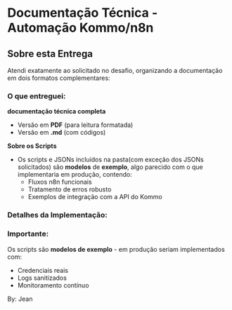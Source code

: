 # Documentação Técnica - Automação Kommo/n8n

## Sobre esta Entrega

Atendi exatamente ao solicitado no desafio, organizando a documentação em dois formatos complementares:

### O que entreguei:

  **documentação técnica completa**  
   - Versão em **PDF** (para leitura formatada)  
   - Versão em **.md** (com códigos)  

**Sobre os Scripts**  
   - Os scripts e JSONs incluídos na pasta(com exceção dos JSONs solicitados) são **modelos** de **exemplo**, algo parecido com o que implementaria em produção, contendo:  
     - Fluxos n8n funcionais  
     - Tratamento de erros robusto  
     - Exemplos de integração com a API do Kommo  

### Detalhes da Implementação:



### Importante:  
Os scripts são **modelos de exemplo** - em produção seriam implementados com:  
- Credenciais reais  
- Logs sanitizados  
- Monitoramento contínuo  


By: Jean